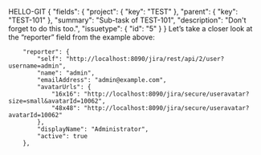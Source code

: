 HELLO-GIT
{
    "fields":
    {
        "project":
        {
            "key": "TEST"
        },
        "parent":
        {
            "key": "TEST-101"
        },
        "summary": "Sub-task of TEST-101",
        "description": "Don't forget to do this too.",
        "issuetype":
        {
            "id": "5"
        }
    }
Let’s take a closer look at the “reporter” field from the example above:

        "reporter": {
            "self": "http://localhost:8090/jira/rest/api/2/user?username=admin",
            "name": "admin",
            "emailAddress": "admin@example.com",
            "avatarUrls": {
                "16x16": "http://localhost:8090/jira/secure/useravatar?size=small&avatarId=10062",
                "48x48": "http://localhost:8090/jira/secure/useravatar?avatarId=10062"
            },
            "displayName": "Administrator",
            "active": true
        },
